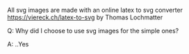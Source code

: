 All svg images are made with an online latex to svg converter https://viereck.ch/latex-to-svg by Thomas Lochmatter

Q: Why did I choose to use svg images for the simple ones? 

A: ..Yes
